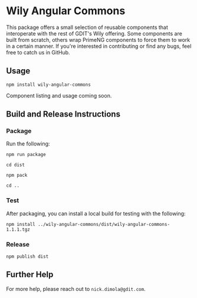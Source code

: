 # Wily Angular Commons

This package offers a small selection of reusable components that interoperate with the rest of GDIT's Wily offering. Some components are built from scratch, others wrap PrimeNG components to force them to work in a certain manner. If you're interested in contributing or find any bugs, feel free to catch us in GitHub.

## Usage

`npm install wily-angular-commons`

Component listing and usage coming soon.

## Build and Release Instructions

### Package

Run the following:

`npm run package`

`cd dist`

`npm pack`

`cd ..`

### Test

After packaging, you can install a local build for testing with the following:

`npm install ../wily-angular-commons/dist/wily-angular-commons-1.1.1.tgz`

### Release

`npm publish dist`

## Further Help

For more help, please reach out to `nick.dimola@gdit.com`.
